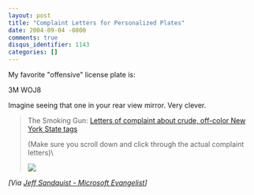```yaml
---
layout: post
title: "Complaint Letters for Personalized Plates"
date: 2004-09-04 -0800
comments: true
disqus_identifier: 1143
categories: []
---
```

My favorite "offensive" license plate is:

3M WOJ8

Imagine seeing that one in your rear view mirror. Very clever.

> The Smoking Gun: [Letters of complaint about crude, off-color New York
> State tags](http://thesmokinggun.com/archive/0903041nys1.html)
>
> (Make sure you scroll down and click through the actual complaint
> letters)\
>
> ![](http://www.jeffsandquist.com/aggbug.ashx?id=8c577814-9298-450c-b24e-3a33e213ac14)

*[Via [Jeff Sandquist - Microsoft
Evangelist](http://www.jeffsandquist.com/PermaLink,guid,8c577814-9298-450c-b24e-3a33e213ac14.aspx)]*

